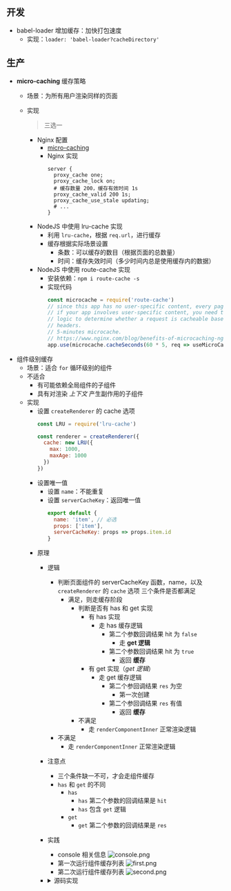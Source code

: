 ## 开发
- babel-loader 增加缓存：加快打包速度
  - 实现：`loader: 'babel-loader?cacheDirectory'`
## 生产
- **micro-caching** 缓存策略
  - 场景：为所有用户渲染同样的页面
  - 实现
    > 三选一

    - Nginx 配置
      - [micro-caching](https://www.nginx.com/blog/benefits-of-microcaching-nginx/)
      - Nginx 实现
        ```
        server {
          proxy_cache one;
          proxy_cache_lock on;
          # 缓存数量 200，缓存有效时间 1s
          proxy_cache_valid 200 1s;
          proxy_cache_use_stale updating;
          # ...
        }
        ```
    - NodeJS 中使用 lru-cache 实现
      - 利用 `lru-cache`，根据 `req.url`，进行缓存
      - 缓存根据实际场景设置
        - 条数：可以缓存的数目（根据页面的总数量）
        - 时间：缓存失效时间（多少时间内总是使用缓存内的数据）
    - NodeJS 中使用 route-cache 实现
      - 安装依赖：`npm i route-cache -s`
      - 实现代码
        ```javascript
        const microcache = require('route-cache')
        // since this app has no user-specific content, every page is micro-cacheable.
        // if your app involves user-specific content, you need to implement custom
        // logic to determine whether a request is cacheable based on its url and
        // headers.
        // 5-minutes microcache.
        // https://www.nginx.com/blog/benefits-of-microcaching-nginx/
        app.use(microcache.cacheSeconds(60 * 5, req => useMicroCache && req.originalUrl))
        ```
- 组件级别缓存
  - 场景：适合 `for` 循环级别的组件
  - 不适合
    - 有可能依赖全局组件的子组件
    - 具有对渲染 *上下文* 产生副作用的子组件
  - 实现
    - 设置 `createRenderer` 的 cache 选项
      ```javascript
      const LRU = require('lru-cache')

      const renderer = createRenderer({
        cache: new LRU({
          max: 1000,
          maxAge: 1000
        })
      })
      ```
    - 设置唯一值
      - 设置 `name`：不能重复
      - 设置 `serverCacheKey`：返回唯一值
        ```javascript
        export default {
          name: 'item', // 必选
          props: ['item'],
          serverCacheKey: props => props.item.id
        }
        ```
    - 原理
      - 逻辑
        - 判断页面组件的 serverCacheKey 函数，name，以及 `createRenderer` 的 `cache` 选项 三个条件是否都满足
          - 满足，则走缓存阶段
            - 判断是否有 has 和 get 实现
              - 有 has 实现
                - 走 has 缓存逻辑
                  - 第二个参数回调结果 hit 为 `false`
                    - 走 **get 逻辑**
                  - 第二个参数回调结果 hit 为 `true`
                    - 返回 **缓存**
              - 有 get 实现（*get 逻辑*）
                - 走 get 缓存逻辑
                  - 第二个参回调结果 `res` 为空
                    - 第一次创建
                  - 第二个参回调结果 `res` 有值
                    - 返回 **缓存**
            - 不满足
              - 走 `renderComponentInner` 正常渲染逻辑
        - 不满足
          - 走 `renderComponentInner` 正常渲染逻辑
      - 注意点
        - 三个条件缺一不可，才会走组件缓存
        - `has` 和 `get` 的不同
          - `has`
            - `has` 第二个参数的回调结果是 `hit`
            - `has` 包含 `get` 逻辑
          - `get`
            - `get` 第二个参数的回调结果是 `res`
      - 实践
        - console 相关信息
          ![console.png](http://ww1.sinaimg.cn/large/8c4687a3ly1g922sxj70yj20zi0iijve.jpg)
        - 第一次运行组件缓存列表
          ![first.png](http://ww1.sinaimg.cn/large/8c4687a3ly1g922tw3gp6j212y0qk78i.jpg)
        - 第二次运行组件缓存列表
          ![second.png](http://ww1.sinaimg.cn/large/8c4687a3ly1g922ub4wgbj21300qs0wy.jpg)
      - <details>
          <summary>源码实现</summary>

          ```javascript
          function isDef (v) {
            return v !== undefined && v !== null
          }
          function renderComponent (node, isRoot, context) {
            var getKey = Ctor.options.serverCacheKey;
            var name = Ctor.options.name;
            var cache = context.cache;
            if (isDef(getKey) && isDef(cache) && isDef(name)) {
              // 调用自定义函数 serverCacheKey，如果能获取到值，则开始组件缓存阶段，否则执行 renderComponentInner 的逻辑
              var rawKey = getKey(node.componentOptions.propsData);
              if (rawKey === false) {
                renderComponentInner(node, isRoot, context);
                return
              }
              // 判断是否有 has 和 get 的实现
              if (isDef(has)) {
                has(key, function (hit) {
                  // 判断是否有 get 的实现
                  if (hit === true && isDef(get)) {
                    get(key, function (res) {
                      if (isDef(registerComponent)) {
                        registerComponent(userContext);
                      }
                      res.components.forEach(function (register) { return register(userContext); });
                      write(res.html, next);
                    });
                  }
                  // 走 set 缓存
                  else {
                    renderComponentWithCache(node, isRoot, key, context);
                  }
                });
              }
              else if (isDef(get)) {
                get(key, function (res) {
                  // 判断是否有 res 的实现
                  if (isDef(res)) {
                    if (isDef(registerComponent)) {
                      registerComponent(userContext);
                    }
                    res.components.forEach(function (register) { return register(userContext); });
                    write(res.html, next);
                  }
                  // 走 get 缓存
                  else {
                    renderComponentWithCache(node, isRoot, key, context);
                  }
                });
              }
            } else {
              // 走 renderComponentInner
              renderComponentInner(node, isRoot, context);
            }
          }
          ```
        </details>
